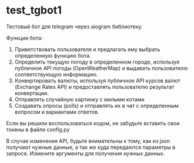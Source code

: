 # test_tgbot1
Тестовый бот для telegram через aiogram библиотеку.

Функции бота:
1. Приветствовать пользователя и предлагать ему выбрать определенную функцию бота.
2. Определить текущую погоду в определенном городе, используя публичное API погоды (OpenWeatherMap) и выдавать пользователю соответствующую информацию.
3. Конвертировать валюты, используя публичное API курсов валют (Exchange Rates API) и предоставлять пользователю результат конвертации.
4. Отправлять случайную картинку с милыми котами
5. Создавать опросы (polls) и отправлять их в чат с определенным вопросом и вариантами ответов.

Если вы решили воспользоваться кодом, не забудьте вставить свои токены в файле config.py

В случае изменения API, будьте внимательны к тому, как из json получают нужные данные, а так же куда передаются параметры в запросе.
Измените аргументы для получения нужных данных.
